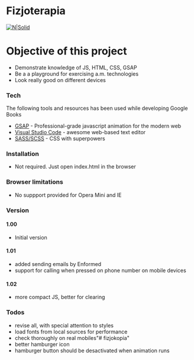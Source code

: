 # Fizjoterapia

[![N|Solid](https://cldup.com/dTxpPi9lDf.thumb.png)](https://nodesource.com/products/nsolid)


# Objective of this project

  - Demonstrate knowledge of JS, HTML, CSS, GSAP
  - Be a a playground for exercising a.m. technologies
  - Look really good on different devices
  

### Tech

The following tools and resources has been used while developing Google Books

* [GSAP](https://greensock.com/gsap) - Professional-grade javascript animation for the modern web
* [Visual Studio Code](https://code.visualstudio.com/) - awesome web-based text editor
* [SASS/SCSS](https://sass-lang.com/) - CSS  with superpowers

### Installation

- Not required. Just open index.html in the browser

### Browser limitations

- No suppport provided for Opera Mini and IE

### Version
#### 1.00
- Initial version
#### 1.01
- added sending emails by Enformed
- support for calling when pressed on phone number on mobile devices
#### 1.02
- more compact JS, better for clearing


### Todos

 - revise all, with special attention to styles
 - load fonts from local sources for performance
 - check thoroughly on real mobiles"# fizjokopia"
 - better hamburger icon
 - hamburger button should be desactivated when animation runs
